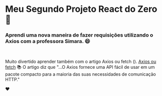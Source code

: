 # Meu Segundo Projeto React do Zero :tada:


 ### Aprendi uma nova maneira de fazer requisições utilizando o Axios com a professora Simara. :smile:

<br>

 Muito divertido aprender também com o artigo Axios ou fetch (). [Axios ou fetch]("https://medium.com/trainingcenter/axios-ou-fetch-765e5db9dd59") :books:
 O artigo diz que "...O Axios fornece uma API fácil de usar em um pacote compacto para a maioria das suas necessidades de comunicação HTTP." 

:heart: